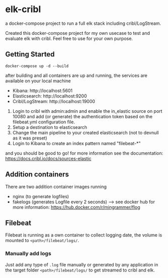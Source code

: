 # elk-cribl

a docker-compose project to run a full elk stack including cribl/LogStream.

Created this docker-compose project for my own usecase to test and evaluate elk with cribl. Feel free to use for your own purpose.

## Getting Started
`docker-compose up -d --build`

after building and all containers are up and running, the services are available on your local machine

- Kibana: http://localhost:5601
- Elasticsearch: http://localhost:9200
- Cribl/LogStream: http://localhost:19000

1. Login to cribl with admin:admin and enable the in_elastic source on port 10080 and add (or generate) the authentication token based on the filebeat.yml configuration file.
2. Setup a destination to elasticsearch
3. Change the main pipeline to your created elasticsearch (not to devnull as it was preset)
4. Login to Kibana to create an index pattern named "filebeat-*"

and you should be good to go!
for more information see the documentation: https://docs.cribl.io/docs/sources-elastic

## Addition containers

There are two addition container images running
- nginx (to generate logfiles)
- fakelogs (generates Logfile every 2 seconds) --> see docker hub for more information: https://hub.docker.com/r/mingrammer/flog

## Filebeat

Filebeat is running as a own container to collect logging date, the volume is mounted to `<path>/filebeat/logs/`.

### Manually add logs
Just add any type of `.log` file manually or generated by any application in the target folder `<path>/filebeat/logs/` to get streamed to cribl and elk.
